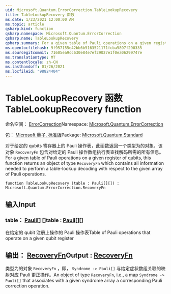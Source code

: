 ```yaml
---
uid: Microsoft.Quantum.ErrorCorrection.TableLookupRecovery
title: TableLookupRecovery 函数
ms.date: 1/23/2021 12:00:00 AM
ms.topic: article
qsharp.kind: function
qsharp.namespace: Microsoft.Quantum.ErrorCorrection
qsharp.name: TableLookupRecovery
qsharp.summary: For a given table of Pauli operations on a given register of qubits, this function returns an object of type `RecoveryFn` which contains all information needed to perform a table-lookup decoding with respect to the given array of Pauli operations.
ms.openlocfilehash: 9f957155e42bb6b5163521171fcba5897f290335
ms.sourcegitcommit: 71605ea9cc630e84e7ef29027e1f0ea06299747e
ms.translationtype: MT
ms.contentlocale: zh-CN
ms.lasthandoff: 01/26/2021
ms.locfileid: "98824404"
---
```

# <a name="tablelookuprecovery-function"></a><span data-ttu-id="f2378-102">TableLookupRecovery 函数</span><span class="sxs-lookup"><span data-stu-id="f2378-102">TableLookupRecovery function</span></span>

<span data-ttu-id="f2378-103">命名空间： [ErrorCorrection](xref:Microsoft.Quantum.ErrorCorrection)</span><span class="sxs-lookup"><span data-stu-id="f2378-103">Namespace: [Microsoft.Quantum.ErrorCorrection](xref:Microsoft.Quantum.ErrorCorrection)</span></span>

<span data-ttu-id="f2378-104">包： [Microsoft 量子. 标准版](https://nuget.org/packages/Microsoft.Quantum.Standard)</span><span class="sxs-lookup"><span data-stu-id="f2378-104">Package: [Microsoft.Quantum.Standard](https://nuget.org/packages/Microsoft.Quantum.Standard)</span></span>


<span data-ttu-id="f2378-105">对于给定的 qubits 寄存器上的 Pauli 操作表，此函数返回一个类型为的对象，该对象 `RecoveryFn` 包含对给定的 Pauli 操作数组执行表查找解码所需的所有信息。</span><span class="sxs-lookup"><span data-stu-id="f2378-105">For a given table of Pauli operations on a given register of qubits, this function returns an object of type `RecoveryFn` which contains all information needed to perform a table-lookup decoding with respect to the given array of Pauli operations.</span></span>

```qsharp
function TableLookupRecovery (table : Pauli[][]) : Microsoft.Quantum.ErrorCorrection.RecoveryFn
```


## <a name="input"></a><span data-ttu-id="f2378-106">输入</span><span class="sxs-lookup"><span data-stu-id="f2378-106">Input</span></span>

### <a name="table--pauli"></a><span data-ttu-id="f2378-107">table： [Pauli](xref:microsoft.quantum.lang-ref.pauli)[] []</span><span class="sxs-lookup"><span data-stu-id="f2378-107">table : [Pauli](xref:microsoft.quantum.lang-ref.pauli)[][]</span></span>

<span data-ttu-id="f2378-108">在给定的 qubit 注册上操作的 Pauli 操作表</span><span class="sxs-lookup"><span data-stu-id="f2378-108">Table of Pauli operations that operate on a given qubit register</span></span>



## <a name="output--recoveryfn"></a><span data-ttu-id="f2378-109">输出： [RecoveryFn](xref:Microsoft.Quantum.ErrorCorrection.RecoveryFn)</span><span class="sxs-lookup"><span data-stu-id="f2378-109">Output : [RecoveryFn](xref:Microsoft.Quantum.ErrorCorrection.RecoveryFn)</span></span>

<span data-ttu-id="f2378-110">类型为的对象 `RecoveryFn` ，即， `Syndrome -> Pauli[]` 与给定症状数组关联的映射对应 Pauli 更正操作。</span><span class="sxs-lookup"><span data-stu-id="f2378-110">An object of type `RecoveryFn`, i.e., a map `Syndrome -> Pauli[]` that associates with a given syndrome array a corresponding Pauli correction operation.</span></span>